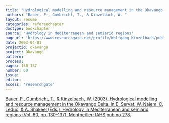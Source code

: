 ```yaml
---
title: "Hydrological modelling and resource management in the Okavango Delta."
authors: "Bauer, P., Gumbricht, T., & Kinzelbach, W. "
layout: resume
categories: refereechapter
doctype: bookchapter
source: 'Hydrology in Mediterranean and semiarid regions'
pageurl: 'https://www.researchgate.net/profile/Wolfgang_Kinzelbach/publication/266048962_Hydrological_modelling_and_resource_management_in_the_Okavango_Delta/links/54eb22880cf27a6de1172f68/Hydrological-modelling-and-resource-management-in-the-Okavango-Delta.pdf'
date: 2003-04-01
projectid: okavango
project: Okavango
pattern:
process:
pages: 130-137
number: 60
issue:
editor:
access: 'researchgate'
---
```


[Bauer, P., Gumbricht, T., & Kinzelbach, W. (2003). Hydrological modelling and resource management in the Okavango Delta. In E. Servat, W. Najem, C. Leduc, & A. Shakeel (Eds.), Hydrology in Mediterranean and semiarid regions (Vol. 60, pp. 130–137). Montpeiller: IAHS pub no 278.](https://www.researchgate.net/profile/Wolfgang_Kinzelbach/publication/266048962_Hydrological_modelling_and_resource_management_in_the_Okavango_Delta/links/54eb22880cf27a6de1172f68/Hydrological-modelling-and-resource-management-in-the-Okavango-Delta.pdf)

